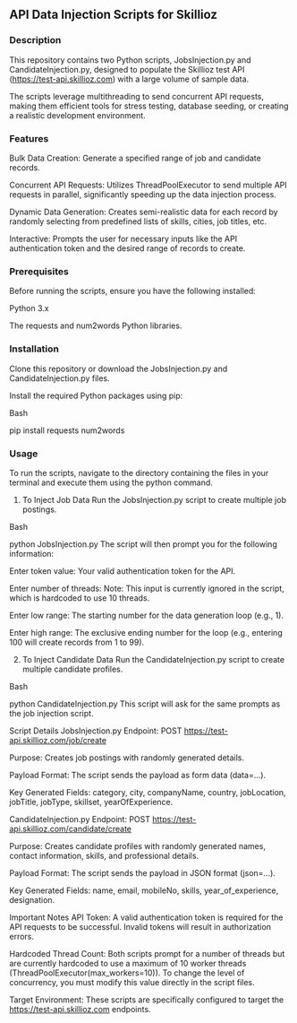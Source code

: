 ## API Data Injection Scripts for Skillioz
### Description
This repository contains two Python scripts, JobsInjection.py and CandidateInjection.py, designed to populate the Skillioz test API (https://test-api.skillioz.com) with a large volume of sample data.

The scripts leverage multithreading to send concurrent API requests, making them efficient tools for stress testing, database seeding, or creating a realistic development environment.

### Features
Bulk Data Creation: Generate a specified range of job and candidate records.

Concurrent API Requests: Utilizes ThreadPoolExecutor to send multiple API requests in parallel, significantly speeding up the data injection process.

Dynamic Data Generation: Creates semi-realistic data for each record by randomly selecting from predefined lists of skills, cities, job titles, etc.

Interactive: Prompts the user for necessary inputs like the API authentication token and the desired range of records to create.

### Prerequisites
Before running the scripts, ensure you have the following installed:

Python 3.x

The requests and num2words Python libraries.

### Installation
Clone this repository or download the JobsInjection.py and CandidateInjection.py files.

Install the required Python packages using pip:

Bash

pip install requests num2words
### Usage
To run the scripts, navigate to the directory containing the files in your terminal and execute them using the python command.

1. To Inject Job Data
Run the JobsInjection.py script to create multiple job postings.

Bash

python JobsInjection.py
The script will then prompt you for the following information:

Enter token value: Your valid authentication token for the API.

Enter number of threads: Note: This input is currently ignored in the script, which is hardcoded to use 10 threads.

Enter low range: The starting number for the data generation loop (e.g., 1).

Enter high range: The exclusive ending number for the loop (e.g., entering 100 will create records from 1 to 99).

2. To Inject Candidate Data
Run the CandidateInjection.py script to create multiple candidate profiles.

Bash

python CandidateInjection.py
This script will ask for the same prompts as the job injection script.

Script Details
JobsInjection.py
Endpoint: POST https://test-api.skillioz.com/job/create

Purpose: Creates job postings with randomly generated details.

Payload Format: The script sends the payload as form data (data=...).

Key Generated Fields: category, city, companyName, country, jobLocation, jobTitle, jobType, skillset, yearOfExperience.

CandidateInjection.py
Endpoint: POST https://test-api.skillioz.com/candidate/create

Purpose: Creates candidate profiles with randomly generated names, contact information, skills, and professional details.

Payload Format: The script sends the payload in JSON format (json=...).

Key Generated Fields: name, email, mobileNo, skills, year_of_experience, designation.

Important Notes
API Token: A valid authentication token is required for the API requests to be successful. Invalid tokens will result in authorization errors.

Hardcoded Thread Count: Both scripts prompt for a number of threads but are currently hardcoded to use a maximum of 10 worker threads (ThreadPoolExecutor(max_workers=10)). To change the level of concurrency, you must modify this value directly in the script files.

Target Environment: These scripts are specifically configured to target the https://test-api.skillioz.com endpoints.

